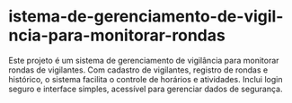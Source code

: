 # istema-de-gerenciamento-de-vigil-ncia-para-monitorar-rondas
Este projeto é um sistema de gerenciamento de vigilância para monitorar rondas de vigilantes. Com cadastro de vigilantes, registro de rondas e histórico, o sistema facilita o controle de horários e atividades. Inclui login seguro e interface simples, acessível para gerenciar dados de segurança.
